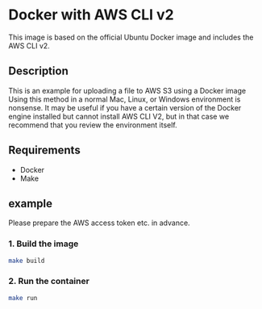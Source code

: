 # Docker with AWS CLI v2
This image is based on the official Ubuntu Docker image and includes the AWS CLI v2.

## Description
This is an example for uploading a file to AWS S3 using a Docker image
Using this method in a normal Mac, Linux, or Windows environment is nonsense.
It may be useful if you have a certain version of the Docker engine installed but cannot install AWS CLI V2, but in that case we recommend that you review the environment itself.

## Requirements
- Docker
- Make

## example
Please prepare the AWS access token etc. in advance.

### 1. Build the image
```bash
make build
```
### 2. Run the container
```bash
make run
```